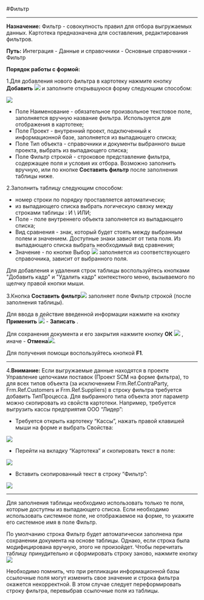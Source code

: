 ﻿#Фильтр


----------


**Назначение:** Фильтр - совокупность правил для отбора выгружаемых данных. Картотека предназначена для составления, редактирования фильтров.

**Путь:**  Интеграция - Данные и справочники - Основные справочники - Фильтр

**Порядок работы с формой:**

1.Для добавления нового фильтра в картотеку нажмите кнопку **Добавить**  ![](topic:Integration.AddFiles.Buttons.Btn_Add.png) и заполните открывшуюся форму следующим способом:


![](topic:Integration.AddFiles.ScreenShots.Фильтр.png)

- Поле Наименование - обязательное произвольное текстовое поле, заполняется вручную название фильтра. Используется для отображения в картотеке;
- Поле Проект - внутренний проект, подключенный к информационной базе, заполняется из выпадающего списка;
- Поле Тип объекта - справочники и документы выбранного выше проекта, выбрать из выпадающего списка;
- Поле Фильтр строкой - строковое представление фильтра, содержащее поля и условия их отбора. Возможно заполнить вручную, или по кнопке **Составить фильтр** после заполнения таблицы ниже.


2.Заполнить таблицу следующим способом:

- номер строки по порядку проставляется автоматически;
- из выпадающего списка выбрать логическую связку между строками таблицы : И \ ИЛИ;
- Поле - поле внутреннего объекта заполняется из выпадающего списка;
- Вид сравнения - знак, который будет стоять между выбранным полем и значением. Доступные знаки зависят от типа поля. Из выпадающего списка выбрать необходимый вид сравнения;
- Значение - по кнопке Выбор ![](topic:Integration.AddFiles.Buttons.Btn_select.png) заполняется из соответствующего справочника, зависит от выбранного поля.

Для добавления и удаления строк таблицы воспользуйтесь кнопками "Добавить кадр" и "Удалить кадр" контекстного меню, вызываемого по щелчку правой кнопки мыши.

3.Кнопка **Составить фильтр**![](topic:Integration.AddFiles.Buttons.Составить_фильтр.png) заполняет поле Фильтр строкой (после заполнения таблицы).


Для ввода в действие введенной информации нажмите на кнопку **Применить** ![](topic:Integration.AddFiles.Buttons.Btn_OK.png) - **Записать** .

Для сохранения документа и его закрытия нажмите кнопку **ОК** ![](topic:Integration.AddFiles.Buttons.Btn_Post.png) , иначе  -  **Отмена**![](topic:Integration.AddFiles.Buttons.BtnCloseCancel.png).

Для получения помощи воспользуйтесь кнопкой  **F1**.


----------


4.**Внимание:** Если выгружаемые данные находятся в проекте Управление цепочками поставок (Проект SCM на форме фильтра), то для всех типов объекта (за исключением Frm.Ref.ContraParty, Frm.Ref.Customers и Frm.Ref.Suppliers) в строку фильтра требуется добавить ТипПроцесса. Для выбранного типа объекта этот параметр можно скопировать из свойств картотеки. Например, требуется выгрузить кассы предприятия ООО “Лидер”:

- Требуется открыть картотеку “Кассы”, нажать правой клавишей мыши на форме и выбрать Свойства: 

![](topic:Integration.AddFiles.ScreenShots.Картотека_ПКМ.png)

- Перейти на вкладку “Картотека” и скопировать текст в поле: 

![](topic:Integration.AddFiles.ScreenShots.Процесс_картотека.png)

- Вставить скопированный текст в строку “Фильтр”: 

![](topic:Integration.AddFiles.ScreenShots.Фильтр_SCM.png)

--------------------------------------------------------------------------------

Для заполнения таблицы необходимо использовать только те поля, которые доступны из выпадающего списка. Если необходимо использовать системное поле, не отображаемое на форме, то укажите его системное имя в поле Фильтр.

По умолчанию строка Фильтр будет автоматически заполнена при сохранении документа на основе таблицы. Однако, если строка была модифицирована вручную, этого не произойдет. Чтобы перечитать таблицу принудительно и сформировать строку заново, нажмите кнопку ![](topic:Integration.AddFiles.Buttons.Составить_фильтр.png)

Необходимо помнить, что при репликации информационной базы ссылочные поля могут изменить свое значение и строка фильтра окажется некорректной. В этом случае следует переформировать строку фильтра, перевыбрав ссылочные поля из таблицы.
